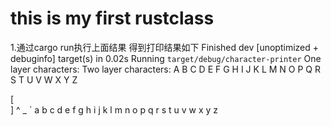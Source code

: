 # this is my first rustclass
1.通过cargo run执行上面结果
得到打印结果如下
    Finished dev [unoptimized + debuginfo] target(s) in 0.02s
     Running `target/debug/character-printer`
One layer characters:
Two layer characters:
A
B
C
D
E
F
G
H
I
J
K
L
M
N
O
P
Q
R
S
T
U
V
W
X
Y
Z

[
\
]
^
_
`
a
b
c
d
e
f
g
h
i
j
k
l
m
n
o
p
q
r
s
t
u
v
w
x
y
z
